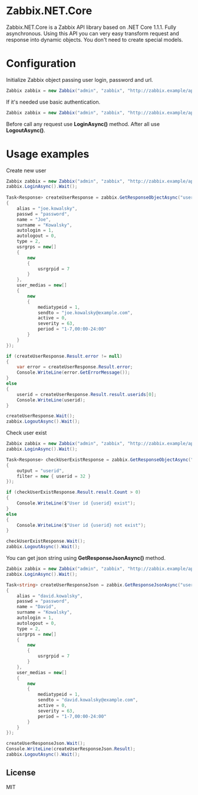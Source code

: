 # Zabbix.NET.Core

Zabbix.NET.Core is a Zabbix API library based on .NET Core 1.1.1. Fully asynchronous.
Using this API you can very easy transform request and response into dynamic objects. You don't need to create special models.

# Configuration

Initialize Zabbix object passing user login, password and url.
```cs
Zabbix zabbix = new Zabbix("admin", "zabbix", "http://zabbix.example/api_jsonrpc.php");
```
If it's needed use basic authentication.
```cs
Zabbix zabbix = new Zabbix("admin", "zabbix", "http://zabbix.example/api_jsonrpc.php", true);
```

Before call any request use **LoginAsync()** method. After all use  **LogoutAsync()**.

# Usage examples

Create new user
```cs
Zabbix zabbix = new Zabbix("admin", "zabbix", "http://zabbix.example/api_jsonrpc.php");
zabbix.LoginAsync().Wait();
			
Task<Response> createUserResponse = zabbix.GetResponseObjectAsync("user.create", new
{
    alias = "joe.kowalsky",
    passwd = "password",
    name = "Joe",
    surname = "Kowalsky",
    autologin = 1,
    autologout = 0,
    type = 2,
    usrgrps = new[]
    {
        new
        {
            usrgrpid = 7
        }
    },
    user_medias = new[]
    {
        new
        {
            mediatypeid = 1,
            sendto = "joe.kowalsky@example.com",
            active = 0,
            severity = 63,
            period = "1-7,00:00-24:00"
        }
    }
});

if (createUserResponse.Result.error != null)
{
    var error = createUserResponse.Result.error;
    Console.WriteLine(error.GetErrorMessage());
}
else
{
    userid = createUserResponse.Result.result.userids[0];
    Console.WriteLine(userid);
}

createUserResponse.Wait();
zabbix.LogoutAsync().Wait();
```

Check user exist
```cs
Zabbix zabbix = new Zabbix("admin", "zabbix", "http://zabbix.example/api_jsonrpc.php");
zabbix.LoginAsync().Wait();

Task<Response> checkUserExistResponse = zabbix.GetResponseObjectAsync("user.get", new
{
    output = "userid",
    filter = new { userid = 32 }
});

if (checkUserExistResponse.Result.result.Count > 0)
{
    Console.WriteLine($"User id {userid} exist");
}
else
{
    Console.WriteLine($"User id {userid} not exist");
}

checkUserExistResponse.Wait();
zabbix.LogoutAsync().Wait();
```

You can get json string using **GetResponseJsonAsync()** method.

```cs
Zabbix zabbix = new Zabbix("admin", "zabbix", "http://zabbix.example/api_jsonrpc.php");
zabbix.LoginAsync().Wait();

Task<string> createUserResponseJson = zabbix.GetResponseJsonAsync("user.create", new
{
    alias = "david.kowalsky",
    passwd = "password",
    name = "David",
    surname = "Kowalsky",
    autologin = 1,
    autologout = 0,
    type = 2,
    usrgrps = new[]
    {
        new
        {
            usrgrpid = 7
        }
    },
    user_medias = new[]
    {
        new
        {
            mediatypeid = 1,
            sendto = "david.kowalsky@example.com",
            active = 0,
            severity = 63,
            period = "1-7,00:00-24:00"
        }
    }
});

createUserResponseJson.Wait();
Console.WriteLine(createUserResponseJson.Result);
zabbix.LogoutAsync().Wait();
```

License
----

MIT